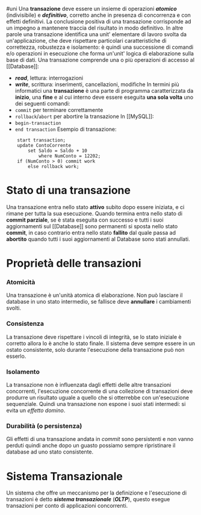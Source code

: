 #uni 
Una __transazione__ deve essere un insieme di operazioni ___atomico___ (indivisibile) e ___definitivo___, corretto anche in presenza di concorrenza e con effetti definitivi. La conclusione positiva di una transazione corrisponde ad un impegno a mantenere traccia del risultato in modo definitivo.
In altre parole una transazione identifica una unit' elementare di lavoro svolta da un'applicazione, che deve rispettare particolari caratteristiche di correttezza, robustezza e isolamento: è quindi una successione di comandi e/o operazioni in esecuzione che forma un'unit' logica di elaborazione sulla base di dati.
Una transazione comprende una o più operazioni di accesso al [[Database]]:
- ___read___, lettura: interrogazioni
- ___write___, scrittura: inserimenti, cancellazioni, modifiche
In termini più informatici una __transazione__ è una parte di programma caratterizzata da __inizio__, una __fine__ e al cui interno deve essere eseguita __una sola volta__ uno dei seguenti comandi:
- `commit` per terminare correttamente
- `rollback`/`abort` per abortire la transazione
In [[MySQL]]:
- `begin-transaction`
- `end transaction` 
Esempio di transazione:
```NON_IN_SQL
	start transaction;
	update ContoCorrente
		set Saldo = Saldo + 10
			where NumConto = 12202;
	if (NumConto > 0) commit work
		else rollback work;
```
# Stato di una transazione
Una transazione entra nello stato __attivo__ subito dopo essere iniziata, e ci rimane per tutta la sua esecuzione.
Quando termina entra nello stato di __commit parziale__, se è stata eseguita con successo e tutti i suoi aggiornamenti sul [[Database]] sono permanenti si sposta nello stato __commit__, in caso contrario entra nello stato __fallito__ dal quale passa ad __abortito__ quando tutti i suoi aggiornamenti al Database sono stati annullati.
# Proprietà delle transazioni
### Atomicità
Una transazione è un'unità atomica di elaborazione. Non può lasciare il database in uno stato intermedio, se fallisce deve __annullare__ i cambiamenti svolti.
### Consistenza
La transazione deve rispettare i vincoli di integrità, se lo stato iniziale è corretto allora lo è anche lo stato finale.
Il sistema deve sempre essere in un ostato consistente, solo durante l'esecuzione della transazione può non esserlo.
### Isolamento
La transazione non è influenzata dagli effetti delle altre transazioni concorrenti, l'esecuzione concorrente di una collezione di transazioni deve produrre un risultato uguale a quello che si otterrebbe con un'esecuzione sequenziale. Quindi una transazione non espone i suoi stati intermedi: si evita un _effetto domino_.
### Durabilità (o persistenza)
Gli effetti di una transazione andata in _commit_ sono persistenti e non vanno perduti quindi anche dopo un guasto possiamo sempre ripristinare il database ad uno stato consistente.
# Sistema Transazionale
Un sistema che offre un meccanismo per la definizione e l'esecuzione di transazioni è detto ___sistema transazionale___ (___OLTP___), questo esegue transazioni per conto di applicazioni concorrenti.